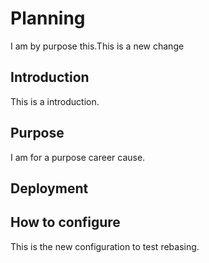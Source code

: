 # Planning

I am by purpose this.This is a new change

## Introduction

This is a introduction.

## Purpose

I am for a purpose career cause.

## Deployment

## How to configure

This is the new configuration to test rebasing.
